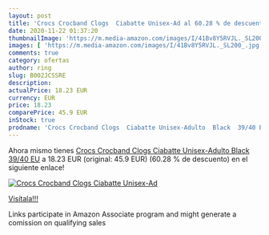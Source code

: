 ```yaml
---
layout: post
title: 'Crocs Crocband Clogs  Ciabatte Unisex-Ad al 60.28 % de descuento'
date: 2020-11-22 01:37:20
thumbnailImage: 'https://m.media-amazon.com/images/I/41Bv8Y5RVJL._SL200_.jpg'
images: [ 'https://m.media-amazon.com/images/I/41Bv8Y5RVJL._SL200_.jpg' ]
comments: true
category: ofertas
author: ring
slug: B002JCSSRE
description:
actualPrice: 18.23 EUR
currency: EUR
price: 18.23
comparePrice: 45.9 EUR
inStock: true
prodname: 'Crocs Crocband Clogs  Ciabatte Unisex-Adulto  Black  39/40 EU'
---
```


Ahora mismo tienes [Crocs Crocband Clogs  Ciabatte Unisex-Adulto  Black  39/40 EU](https://www.amazon.it/dp/B002JCSSRE/?tag=tolees00-21) a 18.23 EUR (original: 45.9 EUR) (60.28 %  de descuento) en el siguiente enlace!

[![Crocs Crocband Clogs  Ciabatte Unisex-Ad](https://m.media-amazon.com/images/I/41Bv8Y5RVJL._SL200_.jpg)](https://www.amazon.it/dp/B002JCSSRE/?tag=tolees00-21)

[Visítala!!!](https://www.amazon.it/dp/B002JCSSRE/?tag=tolees00-21)

Links participate in Amazon Associate program and might generate a comission on qualifying sales
